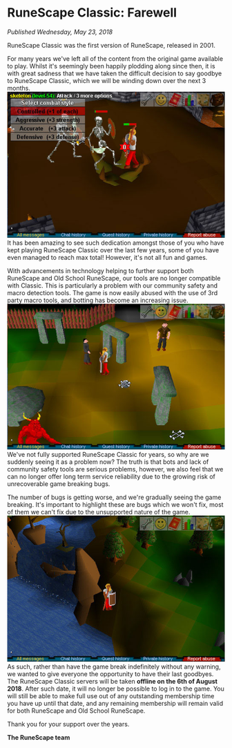 # RuneScape Classic: Farewell
*Published Wednesday, May 23, 2018*

RuneScape Classic was the first version of RuneScape, released in 2001.

For many years we've left all of the content from the original game available to play. Whilst it's seemingly been happily plodding along since then, it is with great sadness that we have taken the difficult decision to say goodbye to RuneScape Classic, which we will be winding down over the next 3 months.
<a class="rsc-image rsc-image-thumb" href="/images/23mayimg1.jpg"><img src="/images/23mayimg1.jpg"></a>
It has been amazing to see such dedication amongst those of you who have kept playing RuneScape Classic over the last few years, some of you have even managed to reach max total! However, it's not all fun and games.

With advancements in technology helping to further support both RuneScape and Old School RuneScape, our tools are no longer compatible with Classic. This is particularly a problem with our community safety and macro detection tools. The game is now easily abused with the use of 3rd party macro tools, and botting has become an increasing issue.
<a class="rsc-image rsc-image-thumb" href="/images/Screen-2.jpg"><img src="/images/Screen-2.jpg"></a>
We've not fully supported RuneScape Classic for years, so why are we suddenly seeing it as a problem now? The truth is that bots and lack of community safety tools are serious problems, however, we also feel that we can no longer offer long term service reliability due to the growing risk of unrecoverable game breaking bugs.

The number of bugs is getting worse, and we're gradually seeing the game breaking. It's important to highlight these are bugs which we won't fix, most of them we can't fix due to the unsupported nature of the game.
<a class="rsc-image rsc-image-thumb" href="/images/Baxtorian Falls.jpg"><img src="/images/Baxtorian Falls.jpg"></a>
As such, rather than have the game break indefinitely without any warning, we wanted to give everyone the opportunity to have their last goodbyes.
The RuneScape Classic servers will be taken **offline on the 6th of August 2018**. After such date, it will no longer be possible to log in to the game. You will still be able to make full use out of any outstanding membership time you have up until that date, and any remaining membership will remain valid for both RuneScape and Old School RuneScape.

Thank you for your support over the years.

**The RuneScape team**
